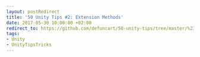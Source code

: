 ```yaml
---
layout: postRedirect
title: '50 Unity Tips #2: Extension Methods'
date: 2017-05-30 10:00:00 +02:00
redirect_to: https://github.com/defuncart/50-unity-tips/tree/master/%2302-ExtensionMethods
tags:
- Unity
- UnityTipsTricks
---
```

